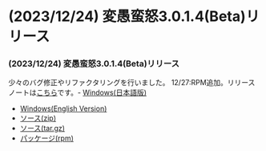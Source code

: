 # (2023/12/24) 変愚蛮怒3.0.1.4(Beta)リリース

### (2023/12/24) 変愚蛮怒3.0.1.4(Beta)リリース
少々のバグ修正やリファクタリングを行いました。
12/27:RPM追加。リリースノートは[こちら](https://github.com/hengband/hengband/releases/tag/3.0.1.4-Beta)です。- [Windows(日本語版)](https://github.com/hengband/hengband/releases/download/3.0.1.4-Beta/Hengband-3.0.1.4-Beta-jp.zip)
- [Windows(English Version)](https://github.com/hengband/hengband/releases/download/3.0.1.4-Beta/Hengband-3.0.1.4-Beta-en.zip)
- [ソース(zip)](https://github.com/hengband/hengband/archive/refs/tags/3.0.1.4-Beta.zip)
- [ソース(tar.gz)](https://github.com/hengband/hengband/archive/refs/tags/3.0.1.4-Beta.tar.gz)
- [パッケージ(rpm)](https://copr.fedorainfracloud.org/coprs/whitehara/hengband/build/6820816/)

